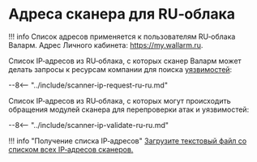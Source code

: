 [file-ips-list]: ../downloads/scanner-ip-addresses-ru.txt

# Адреса сканера для RU‑облака

!!! info
    Список адресов применяется к пользователям RU‑облака Валарм. Адрес Личного кабинета: https://my.wallarm.ru.

Cписок IP‑адресов из RU‑облака, с которых сканер Валарм может делать запросы к ресурсам компании для поиска [уязвимостей](../glossary-ru.md#уязвимость):

--8<-- "../include/scanner-ip-request-ru-ru.md"

Список IP‑адресов из RU‑облака, с которых могут происходить обращения модулей сканера для перепроверки атак и уязвимостей:

--8<-- "../include/scanner-ip-validate-ru-ru.md"

!!! info "Получение списка IP‑адресов"
    [Загрузите текстовый файл со списком всех IP‑адресов сканеров.][file-ips-list]